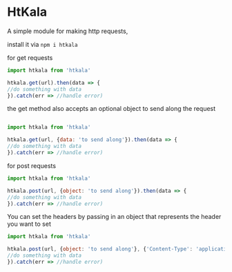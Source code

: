 # HtKala
A simple module for making http requests,

install it via `npm i htkala`

for get requests

```javascript
import htkala from 'htkala'

htkala.get(url).then(data => {
//do something with data
}).catch(err => //handle error)
```

the get method also accepts an optional object to send along the request
```javascript

import htkala from 'htkala'

htkala.get(url, {data: 'to send along'}).then(data => {
//do something with data
}).catch(err => //handle error)
```

for post requests

```javascript
import htkala from 'htkala'

htkala.post(url, {object: 'to send along'}).then(data => {
//do something with data
}).catch(err => //handle error)
```

You can set the headers by passing in an object that represents the
header you want to set

```javascript
import htkala from 'htkala'

htkala.post(url, {object: 'to send along'}, {'Content-Type': 'application/json'}).then(data => {
//do something with data
}).catch(err => //handle error)
```